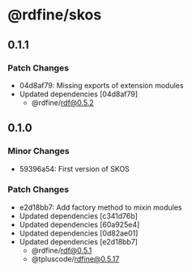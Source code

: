 # @rdfine/skos

## 0.1.1

### Patch Changes

- 04d8af79: Missing exports of extension modules
- Updated dependencies [04d8af79]
  - @rdfine/rdf@0.5.2

## 0.1.0

### Minor Changes

- 59396a54: First version of SKOS

### Patch Changes

- e2d18bb7: Add factory method to mixin modules
- Updated dependencies [c341d76b]
- Updated dependencies [60a925e4]
- Updated dependencies [0d82ae01]
- Updated dependencies [e2d18bb7]
  - @rdfine/rdf@0.5.1
  - @tpluscode/rdfine@0.5.17
